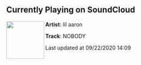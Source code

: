 ## Currently Playing on SoundCloud

[<img align="left" width="100" src="https://i1.sndcdn.com/artworks-000191370015-ivb9rn-t50x50.jpg">](https://soundcloud.com/lilaaron911/nobody?in=lilaaron911/sets/gloing-pains)

**Artist**: lil aaron 

**Track**: NOBODY

Last updated at 09/22/2020 14:09
